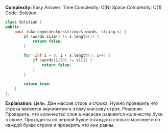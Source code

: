 **Complexity:** Easy
Answer:
	Time Complexity: O(N)
	Space Complexity: O(1)
Code:
Solution:
```cpp
class Solution {
public:
	bool isAcronym(vector<string>& words, string s) {
		if (words.size() != s.length()) {
			return false;
		}
		  
		for (int i = 0; i < s.length(); i++) {
			if (words[i][0] != s[i]) {
				return false;
			}
		}
		  
		return true;
	}
};
```
**Explanation:**
	Цель: Дан массив строк и строка. Нужно проверить что строка является акронимом к этому массиву строк.
	Решение: Проверить, что количество слов в масисве равняется количеству букв в слове. Проходится по первой букве в каждого слова в массиве и по каждой букве строки и проверять что они равны.